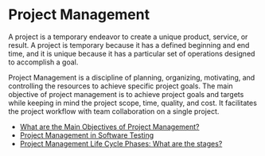 # Project Management

A project is a temporary endeavor to create a unique product, service, or result. A project is temporary because it has a defined beginning and end time, and it is unique because it has a particular set of operations designed to accomplish a goal.

Project Management is a discipline of planning, organizing, motivating, and controlling the resources to achieve specific project goals. The main objective of project management is to achieve project goals and targets while keeping in mind the project scope, time, quality, and cost. It facilitates the project workflow with team collaboration on a single project.

- [What are the Main Objectives of Project Management?](https://www.guru99.com/introduction-project-management-pmp-certification.html)
- [Project Management in Software Testing](https://huddle.eurostarsoftwaretesting.com/project-management-in-software-testing/)
- [Project Management Life Cycle Phases: What are the stages?](https://www.guru99.com/initiation-phase-project-management-life-cycle.html)
